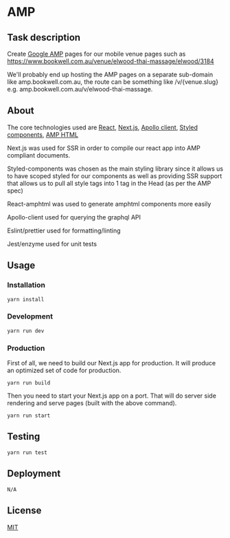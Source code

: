 # AMP

## Task description
Create [Google AMP](https://ampproject.org) pages for our mobile venue pages such as https://www.bookwell.com.au/venue/elwood-thai-massage/elwood/3184

We'll probably end up hosting the AMP pages on a separate sub-domain like amp.bookwell.com.au, the route can be something like /v/{venue.slug} e.g. amp.bookwell.com.au/v/elwood-thai-massage.

## About
The core technologies used are [React](https://github.com/facebook/react), [Next.js](https://github.com/zeit/next.js/), [Apollo client](https://github.com/apollographql/apollo-client), [Styled components](https://github.com/styled-components/styled-components), [AMP HTML](https://github.com/dfrankland/react-amphtml/)

Next.js was used for SSR in order to compile our react app into AMP compliant documents.

Styled-components was chosen as the main styling library since it allows us to have scoped styled for our components as well as providing SSR support that allows us to pull all style tags into 1 tag in the Head (as per the AMP spec)

React-amphtml was used to generate amphtml components more easily

Apollo-client used for querying the graphql API

Eslint/prettier used for formatting/linting

Jest/enzyme used for unit tests

## Usage
### Installation
```
yarn install
```

### Development
```
yarn run dev
```

### Production
First of all, we need to build our Next.js app for production. It will produce an optimized set of code for production.

```
yarn run build
```

Then you need to start your Next.js app on a port. That will do server side rendering and serve pages (built with the above command).

```
yarn run start
```

## Testing
```
yarn run test
```

## Deployment
```
N/A
```

## License
[MIT](https://github.com/kfrx/amp-react-nextjs-apollo/blob/master/LICENSE.md)